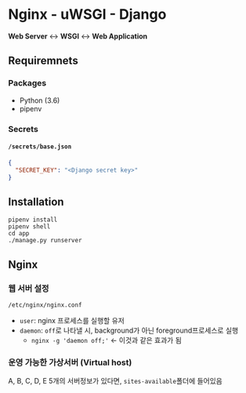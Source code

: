 # Nginx - uWSGI - Django

**Web Server** <-> **WSGI** <-> **Web Application**

## Requiremnets

### Packages

- Python (3.6)
- pipenv


### Secrets

#### `/secrets/base.json`

```json
{
  "SECRET_KEY": "<Django secret key>"
}
```

## Installation

```
pipenv install
pipenv shell
cd app
./manage.py runserver
```

## Nginx

### 웹 서버 설정

```
/etc/nginx/nginx.conf
```

- `user`: nginx 프로세스를 실행할 유저
- `daemon`: `off`로 나타낼 시, background가 아닌 foreground프로세스로 실행
    - `nginx -g 'daemon off;'` <- 이것과 같은 효과가 됨
 
### 운영 가능한 가상서버 (Virtual host)

A, B, C, D, E 5개의 서버정보가 있다면, `sites-available`폴더에 들어있음


